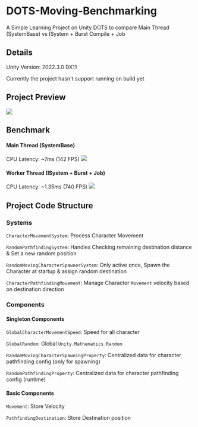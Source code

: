 
# DOTS-Moving-Benchmarking

A Simple Learning Project on Unity DOTS to compare 
Main Thread (SystemBase) vs ISystem + Burst Compile + Job

## Details
Unity Version: 2022.3.0 DX11

Currently the project hasn't support running on build yet

## Project Preview
![](https://github.com/StinkySteak/DOTS-MovingDummy/blob/master/Resource/ProjectPreview.gif)

## Benchmark

#### Main Thread (SystemBase)
CPU Latency: ~7ms (142 FPS)
![](https://github.com/StinkySteak/DOTS-MovingDummy/blob/master/Resource/MainThread.gif)

#### Worker Thread (ISystem + Burst + Job)
CPU Latency: ~1.35ms (740 FPS)
![](https://github.com/StinkySteak/DOTS-MovingDummy/blob/master/Resource/WorkerThread.gif)

## Project Code Structure

### Systems

`CharacterMovementSystem`: Process Character Movement

`RandomPathfindingSystem`: Handles Checking remaining destination distance & Set a new random position

`RandomMovingCharacterSpawnerSystem`: Only active once, Spawn the Character at startup & assign random destination

`CharacterPathfindingMovement`: Manage Character `Movement` velocity based on destination direction 

### Components
#### Singleton Components
`GlobalCharacterMovementSpeed`: Speed for all character

`GlobalRandom`: Global `Unity.Mathematics.Random`

`RandomMovingCharacterSpawningProperty`: Centralized data for character pathfinding config (only for spawning)

`RandomPathfindingProperty`: Centralized data for character pathfinding config (runtime)

#### Basic Components
`Movement`: Store Velocity

`PathfindingDestination`: Store Destination position